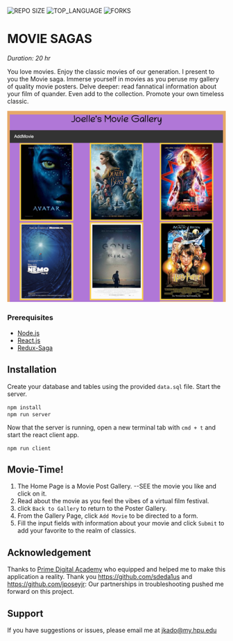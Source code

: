 ![REPO SIZE](https://img.shields.io/github/repo-size/JoelleKado/movie-sagas.svg?style=flat-square)
![TOP_LANGUAGE](https://img.shields.io/github/languages/top/JoelleKado/movie-sagas.svg?style=flat-square)
![FORKS](https://img.shields.io/github/forks/JoelleKado/movie-sagas.svg?style=social)

# MOVIE SAGAS

_Duration: 20 hr_

You love movies. Enjoy the classic movies of our generation. I present to you the Movie saga. Immerse yourself in movies as you peruse my gallery of quality movie posters. Delve deeper: read fannatical information about your film of quander. Even add to the collection. Promote your own timeless classic.

![intro](public/images/screenShots/galleryScreen.png)

### Prerequisites

- [Node.js](https://nodejs.org/en/)
- [React.js](https://reactjs.org/)
- [Redux-Saga](https://redux-saga.js.org/)

## Installation

Create your database and tables using the provided `data.sql` file. Start the server.

```
npm install
npm run server
```

Now that the server is running, open a new terminal tab with `cmd + t` and start the react client app.

```
npm run client
```

## Movie-Time!

1. The Home Page is a Movie Post Gallery. 
    --SEE the movie you like and click on it.
2. Read about the movie as you feel the vibes of a virtual film festival.
3. click `Back to Gallery` to return to the Poster Gallery.
4. From the Gallery Page, click `Add Movie` to be directed to a form.
5. Fill the input fields with information about your movie and click `Submit` to add your favorite to the realm of classics.

## Acknowledgement
Thanks to [Prime Digital Academy](www.primeacademy.io) who equipped and helped me to make this application a reality. Thank you https://github.com/sdeda1us and https://github.com/jposeyjr: Our partnerships in troubleshooting pushed me forward on this project.

## Support
If you have suggestions or issues, please email me at [jkado@my.hpu.edu](www.google.com)